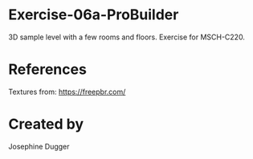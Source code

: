 # Exercise-06a-ProBuilder
3D sample level with a few rooms and floors. Exercise for MSCH-C220.
# References

Textures from: https://freepbr.com/

# Created by 
Josephine Dugger
